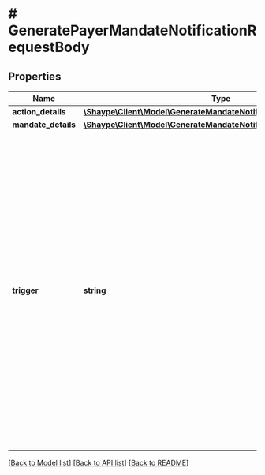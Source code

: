 # # GeneratePayerMandateNotificationRequestBody

## Properties

Name | Type | Description | Notes
------------ | ------------- | ------------- | -------------
**action_details** | [**\Shaype\Client\Model\GenerateMandateNotificationActionDetailsDto**](GenerateMandateNotificationActionDetailsDto.md) |  |
**mandate_details** | [**\Shaype\Client\Model\GenerateMandateNotificationMandateDetailsDto**](GenerateMandateNotificationMandateDetailsDto.md) |  |
**trigger** | **string** | Notification trigger. * **MCRX**: Mandate Create Expired * **MCRT**: Mandate Created * **MCRP**: Mandate Create Proposed * **MAMN**: Mandate Amended * **MAMP**: Mandate Amend Proposed * **MAMR**: Mandate Amended Recalled * **MAMX**: Mandate Amend Expired * **MSCH**: Mandate Status Changed |

[[Back to Model list]](../../README.md#models) [[Back to API list]](../../README.md#endpoints) [[Back to README]](../../README.md)
